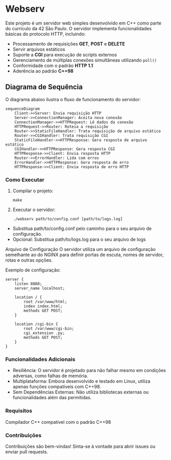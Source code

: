 # Webserv

Este projeto é um servidor web simples desenvolvido em C++ como parte do currículo da 42 São Paulo. O servidor implementa funcionalidades básicas do protocolo HTTP, incluindo:

- Processamento de requisições **GET**, **POST** e **DELETE**
- Servir arquivos estáticos
- Suporte a **CGI** para execução de scripts externos
- Gerenciamento de múltiplas conexões simultâneas utilizando `poll()`
- Conformidade com o padrão **HTTP 1.1**
- Aderência ao padrão **C++98**

## Diagrama de Sequência

O diagrama abaixo ilustra o fluxo de funcionamento do servidor:
```mermaid
sequenceDiagram
    Client->>Server: Envia requisição HTTP
    Server->>ConnectionManager: Aceita nova conexão
    ConnectionManager->>HTTPRequest: Lê dados da conexão
    HTTPRequest->>Router: Roteia a requisição
    Router->>StaticFileHandler: Trata requisição de arquivo estático
    Router->>CGIHandler: Trata requisição CGI
    StaticFileHandler->>HTTPResponse: Gera resposta de arquivo estático
    CGIHandler->>HTTPResponse: Gera resposta CGI
    HTTPResponse->>Client: Envia resposta HTTP
    Router->>ErrorHandler: Lida com erros
    ErrorHandler->>HTTPResponse: Gera resposta de erro
    HTTPResponse->>Client: Envia resposta de erro HTTP

```

### Como Executar
1. Compilar o projeto:
    ```
    make
    ```

2. Executar o servidor:
    ```
    ./webserv path/to/config.conf [path/to/logs.log]
    ```
- Substitua path/to/config.conf pelo caminho para o seu arquivo de configuração.
- Opcional: Substitua path/to/logs.log para o seu arquivo de logs


Arquivo de Configuração
O servidor utiliza um arquivo de configuração semelhante ao do NGINX para definir portas de escuta, nomes de servidor, rotas e outras opções.

Exemplo de configuração:
```
server {
    listen 8080;
    server_name localhost;

    location / {
        root /var/www/html;
        index index.html;
        methods GET POST;
    }

    location /cgi-bin {
        root /var/www/cgi-bin;
        cgi_extension .py;
        methods GET POST;
    }
}
```

### Funcionalidades Adicionais
 - Resiliência: O servidor é projetado para não falhar mesmo em condições adversas, como falhas de memória.
 - Multiplataforma: Embora desenvolvido e testado em Linux, utiliza apenas funções compatíveis com C++98.
 - Sem Dependências Externas: Não utiliza bibliotecas externas ou funcionalidades além das permitidas.

### Requisitos
Compilador C++ compatível com o padrão C++98

### Contribuições
Contribuições são bem-vindas! Sinta-se à vontade para abrir issues ou enviar pull requests.
